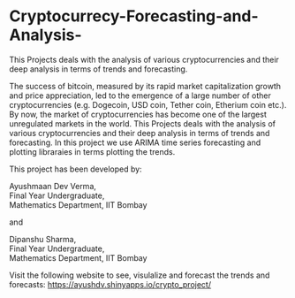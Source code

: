 # Cryptocurrecy-Forecasting-and-Analysis-
This Projects deals with the analysis of various cryptocurrencies and their deep analysis in terms of trends and forecasting. 

The success of bitcoin, measured by its rapid market capitalization growth and price appreciation, led to the emergence of a large number of other cryptocurrencies (e.g. Dogecoin, USD coin, Tether coin, Etherium coin etc.). By now, the market of cryptocurrencies has become one of the largest unregulated markets in the world. This Projects deals with the analysis of various cryptocurrencies and their deep analysis in terms of trends and forecasting. In this project we use ARIMA time series forecasting and plotting libraraies in terms plotting the trends. 

This project has been developed by: 

Ayushmaan Dev Verma,  
Final Year Undergraduate,  
Mathematics Department, IIT Bombay 

and 

Dipanshu Sharma,  
Final Year Undergraduate,  
Mathematics Department, IIT Bombay 



Visit the following website to see, visulalize and forecast the trends and forecasts: https://ayushdv.shinyapps.io/crypto_project/
